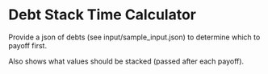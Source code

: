 # Debt Stack Time Calculator

Provide a json of debts (see input/sample_input.json) to determine which to payoff first.

Also shows what values should be stacked (passed after each payoff).